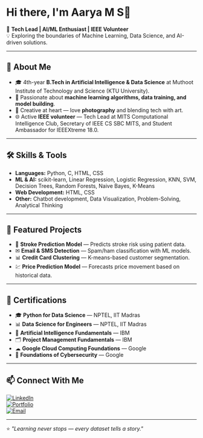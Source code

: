 # Hi there, I'm Aarya M S👋

🎯 **Tech Lead | AI/ML Enthusiast | IEEE Volunteer**  
💡 Exploring the boundaries of Machine Learning, Data Science, and AI-driven solutions.

---

## 🚀 About Me
- 🎓 4th-year **B.Tech in Artificial Intelligence & Data Science** at Muthoot Institute of Technology and Science (KTU University).  
- 🤖 Passionate about **machine learning algorithms, data training, and model building**.  
- 📸 Creative at heart — love **photography** and blending tech with art.  
- 🌐 Active **IEEE volunteer** — Tech Lead at MITS Computational Intelligence Club, Secretary of IEEE CS SBC MITS, and Student Ambassador for IEEEXtreme 18.0.  

---

## 🛠 Skills & Tools
- **Languages:** Python, C, HTML, CSS  
- **ML & AI:** scikit-learn, Linear Regression, Logistic Regression, KNN, SVM, Decision Trees, Random Forests, Naive Bayes, K-Means  
- **Web Development:** HTML, CSS  
- **Other:** Chatbot development, Data Visualization, Problem-Solving, Analytical Thinking

---

## 📂 Featured Projects
- 🧠 **Stroke Prediction Model** — Predicts stroke risk using patient data.  
- ✉ **Email & SMS Detection** — Spam/ham classification with ML models.  
- 📊 **Credit Card Clustering** — K-means-based customer segmentation.  
- 💹 **Price Prediction Model** — Forecasts price movement based on historical data.  

---

## 📜 Certifications
- 🎓 **Python for Data Science** — NPTEL, IIT Madras  
- 📊 **Data Science for Engineers** — NPTEL, IIT Madras  
- 🧠 **Artificial Intelligence Fundamentals** — IBM  
- 🗂 **Project Management Fundamentals** — IBM  
- ☁ **Google Cloud Computing Foundations** — Google  
- 🔐 **Foundations of Cybersecurity** — Google  

---

## 📫 Connect With Me
[![LinkedIn](https://img.shields.io/badge/LinkedIn-blue?logo=linkedin&logoColor=white)](www.linkedin.com/in/aarya-m-s)  
[![Portfolio](https://img.shields.io/badge/Portfolio-black?logo=About.me&logoColor=white)](https://aaryams.github.io/my-portfolio/)  
[![Email](https://img.shields.io/badge/Email-red?logo=gmail&logoColor=white)](mailto:aaryams2026@gmail.com)

---

⭐ *"Learning never stops — every dataset tells a story."*
